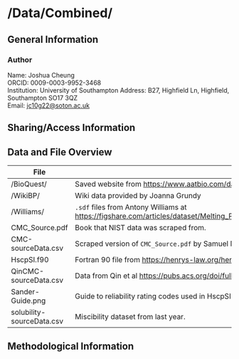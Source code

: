 # /Data/Combined/

## General Information

### Author

Name: Joshua Cheung  
ORCID: 0009-0003-9952-3468  
Institution: University of Southampton
Address: B27, Highfield Ln, Highfield, Southampton SO17 3QZ  
Email: <jc10g22@soton.ac.uk>

## Sharing/Access Information

## Data and File Overview

 | File                      | Notes/Change log                                                                                                                                               |
 | ------------------------- | -------------------------------------------------------------------------------------------------------------------------------------------------------------- |
 | /BioQuest/                | Saved website from <https://www.aatbio.com/data-sets/boiling-point-bp-and-melting-point-mp-reference-table>                                                    |
 | /WikiBP/                  | Wiki data provided by Joanna Grundy                                                                                                                            |
 | /Williams/                | `.sdf` files from Antony Williams at <https://figshare.com/articles/dataset/Melting_Point_and_Pyrolysis_Point_Data_for_Tens_of_Thousands_of_Chemicals/2007426> |
 | CMC_Source.pdf            | Book that NIST data was scraped from.                                                                                                                          |
 | CMC-sourceData.csv        | Scraped version of `CMC_Source.pdf` by Samuel Munday (and edited slightly to enable finding SMILES)                                                            |
 | HscpSI.f90                | Fortran 90 file from <https://henrys-law.org/henry/download.html>                                                                                              |
 | QinCMC-sourceData.csv     | Data from Qin et al <https://pubs.acs.org/doi/full/10.1021/acs.jpcb.1c05264>                                                                                   |
 | Sander-Guide.png          | Guide to reliability rating codes used in HscpSI.f90                                                                                                           |
 | solubility-sourceData.csv | Miscibility dataset from last year.                                                                                                                            |

## Methodological Information
